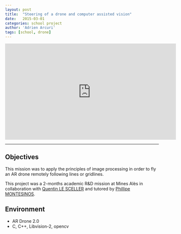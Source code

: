 ```yaml
---
layout: post
title:  "Steering of a drone and computer assisted vision"
date:   2015-03-01
categories: school project
author: 'Adrien Arcuri'
tags: [school, drone]
---
```




<div class="row text-center">
<iframe width="560" height="315" src="https://www.youtube.com/embed/FKwe7MCSMmA" frameborder="0" allow="accelerometer; autoplay; encrypted-media; gyroscope; picture-in-picture" allowfullscreen></iframe>
</div>

---

## Objectives

This mission was to apply the principles of image processing in order to fly an AR drone remotely following lines or gridlines.

This project was a 2-months academic R&D mission at Mines Alès in collaboration with [Quentin LE SCELLER](http://lesceller.com/) and tutored by [Phillipe MONTESINOS](http://www.lgi2p.mines-ales.fr/~montesin/).

## Environment
- AR Drone 2.0
- C, C++, Libvision-2, opencv
